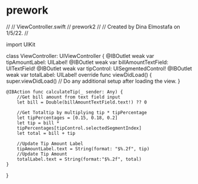 # prework
//
//  ViewController.swift
//  prework2
//
//  Created by Dina Elmostafa on 1/5/22.
//

import UIKit

class ViewController: UIViewController {
    @IBOutlet weak var tipAmountLabel: UILabel!
    @IBOutlet weak var billAmountTextField: UITextField!
    @IBOutlet weak var tipControl: UISegmentedControl!
    @IBOutlet weak var totalLabel: UILabel!
    override func viewDidLoad() {
        super.viewDidLoad()
        // Do any additional setup after loading the view.
    }

    @IBAction func calculateTip(_ sender: Any) {
        //Get bill amount from text field input
        let bill = Double(billAmountTextField.text!) ?? 0
        
        //Get Totaltip by multiplying tip * tipPercentage
        let tipPercentages = [0.15, 0.18, 0.2]
        let tip = bill *
        tipPercentages[tipControl.selectedSegmentIndex]
        let total = bill + tip
        
        //Update Tip Amount Label
        tipAmountLabel.text = String(format: "$%.2f", tip)
        //Update Tip Amount
        totalLabel.text = String(format:"$%.2f", total)
    }
}

